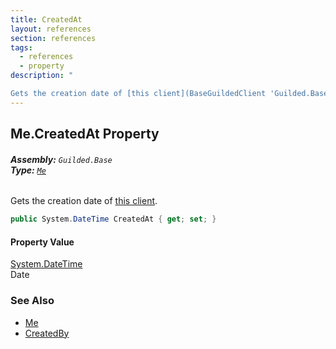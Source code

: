 ```yaml
---
title: CreatedAt
layout: references
section: references
tags:
  - references
  - property
description: "

Gets the creation date of [this client](BaseGuildedClient 'Guilded.Base.BaseGuildedClient')."
---
```


## Me.CreatedAt Property
###### **Assembly:** `Guilded.Base`<br/>**Type:** [`Me`](Me 'Guilded.Base.Users.Me')

Gets the creation date of [this client](BaseGuildedClient 'Guilded.Base.BaseGuildedClient').

```csharp
public System.DateTime CreatedAt { get; set; }
```

#### Property Value
[System.DateTime](https://docs.microsoft.com/en-us/dotnet/api/System.DateTime 'System.DateTime')  
Date

### See Also
- [Me](Me 'Guilded.Base.Users.Me')
- [CreatedBy](Me.CreatedBy 'Guilded.Base.Users.Me.CreatedBy')